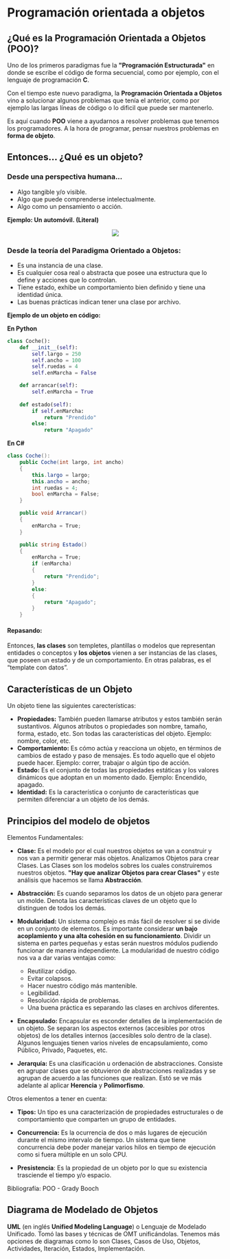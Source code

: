 # Programación orientada a objetos #

## ¿Qué es la Programación Orientada a Objetos (POO)? ##
Uno de los primeros paradigmas fue la **"Programación Estructurada"** en donde se escribe el código de forma secuencial, como por ejemplo, con el lenguaje de programación **C**.

Con el tiempo este nuevo paradigma, la **Programación Orientada a Objetos** vino a solucionar algunos problemas que tenía el anterior, como por ejemplo las largas líneas de código o lo dificil que puede ser mantenerlo.

Es aquí cuando **POO** viene a ayudarnos a resolver problemas que tenemos los programadores. A la hora de programar, pensar nuestros problemas en **forma de objeto**. 

## Entonces... ¿Qué es un objeto? ##
### Desde una perspectiva humana... ###
- Algo tangible y/o visible.
- Algo que puede comprenderse intelectualmente.
- Algo como un pensamiento o acción.

**Ejemplo: Un automóvil. (Literal)**
<p align="center"> 
    <img src="https://static.wikia.nocookie.net/lossimpson/images/2/28/THomer2.jpg/revision/latest/scale-to-width-down/309?cb=20090330180213&path-prefix=es">
</p>

### Desde la teoría del Paradigma Orientado a Objetos: ###

- Es una instancia de una clase.
- Es cualquier cosa real o abstracta que posee una estructura  que lo define y acciones que lo controlan.
- Tiene estado, exhibe un comportamiento bien definido y tiene una identidad única.
- Las buenas prácticas indican tener una clase por archivo.

**Ejemplo de un objeto en código:**

**En Python**
```python
class Coche():
    def __init__(self):
        self.largo = 250
        self.ancho = 100
        self.ruedas = 4
        self.enMarcha = False

    def arrancar(self):        
        self.enMarcha = True
    
    def estado(self):
        if self.enMarcha:
            return "Prendido"
        else:
            return "Apagado"
```
**En C#**
```csharp
class Coche():
    public Coche(int largo, int ancho)
    {
        this.largo = largo;
        this.ancho = ancho;
        int ruedas = 4;
        bool enMarcha = False;
    }

    public void Arrancar()
    {
        enMarcha = True;
    }

    public string Estado()
    {
        enMarcha = True;
        if (enMarcha)
        {
            return "Prendido";
        }
        else:
        {
            return "Apagado";
        }
    }
```
#### Repasando: ####
Entonces, **las clases** son templetes, plantillas o modelos que representan entidades o conceptos y **los objetos** vienen a ser instancias de las clases, que poseen un estado y de un comportamiento. En otras palabras, es el “template con datos”.

## Características de un Objeto ##
Un objeto tiene las siguientes carecterísticas:

- **Propiedades:** También pueden llamarse atributos y estos también serán sustantivos. Algunos atributos o propiedades son nombre, tamaño, forma, estado, etc. Son todas las características del objeto. Ejemplo: nombre, color, etc. 
- **Comportamiento:** Es cómo actúa y reacciona un objeto, en términos de cambios de estado y paso de mensajes. Es todo aquello que el objeto  puede hacer. Ejemplo: correr, trabajar o algún tipo de acción.
- **Estado:** Es el conjunto de todas las  propiedades estáticas y los  valores dinámicos que adoptan en un momento dado. Ejemplo: Encendido, apagado.
- **Identidad:** Es la característica o conjunto de características que permiten diferenciar a un  objeto de los demás.

## Principios del modelo de objetos ##

Elementos Fundamentales:

- **Clase:** Es el modelo por el cual nuestros objetos se van a construir y nos van a permitir generar más objetos. Analizamos Objetos para crear Clases. Las Clases son los modelos sobres los cuales construiremos nuestros objetos. **"Hay que analizar Objetos para crear Clases"** y este análisis que hacemos se llama **Abstracción**.
- **Abstracción:** Es cuando separamos los datos de un objeto para generar un molde. Denota las características claves de un objeto que lo distinguen de todos los demás.
- **Modularidad:** Un sistema complejo es más fácil de resolver si se divide en un conjunto de elementos. Es importante considerar **un bajo acoplamiento y una alta cohesión en su funcionamiento**. Dividir un sistema en partes pequeñas y estas serán nuestros módulos pudiendo funcionar de manera independiente. La modularidad de nuestro código nos va a dar varias ventajas como:

    - Reutilizar código.
    - Evitar colapsos.
    - Hacer nuestro código más mantenible.
    - Legibilidad.
    - Resolución rápida de problemas.
    - Una buena práctica es separando las clases en archivos diferentes.

- **Encapsulado:** Encapsular es esconder detalles de la implementación de un objeto. Se separan los aspectos externos (accesibles por otros objetos) de los detalles internos (accesibles solo dentro de la clase). Algunos lenguajes tienen varios niveles de encapsulamiento, como Público, Privado, Paquetes, etc.
  
- **Jerarquía:** Es una clasificación u ordenación de abstracciones. Consiste en agrupar clases que se obtuvieron de abstracciones realizadas y se agrupan de acuerdo a las funciones que realizan. Estó se ve más adelante al aplicar **Herencia** y **Polimorfismo**.

Otros elementos a tener en cuenta:

- **Tipos:** Un tipo es una caracterización de propiedades estructurales o de comportamiento que comparten un grupo de entidades.

- **Concurrencia:** Es la ocurrencia de dos o más lugares de ejecución durante el mismo intervalo de tiempo. Un sistema que tiene concurrencia debe poder manejar varios hilos en tiempo de ejecución como si fuera múltiple en un solo CPU.

- **Presistencia**: Es la propiedad de un objeto por lo que su existencia trasciende el tiempo y/o espacio.

Bibliografía: POO - Grady Booch

## Diagrama de Modelado de Objetos ##

**UML** (en inglés **Unified Modeling Language**) o Lenguaje de Modelado Unificado. Tomó las bases y técnicas de OMT unificándolas. Tenemos más opciones de diagramas como lo son Clases, Casos de Uso, Objetos, Actividades, Iteración, Estados, Implementación.